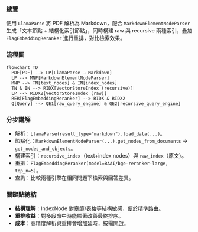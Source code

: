 ### 總覽
使用 `LlamaParse` 將 PDF 解析為 Markdown，配合 `MarkdownElementNodeParser` 生成「文本節點 + 結構化索引節點」，同時構建 raw 與 recursive 兩種索引，疊加 `FlagEmbeddingReranker` 進行重排，對比檢索效果。

### 流程圖
```mermaid
flowchart TD
  PDF[PDF] --> LP[LlamaParse → Markdown]
  LP --> MNP[MarkdownElementNodeParser]
  MNP --> TN[text_nodes] & IN[index_nodes]
  TN & IN --> RIDX[VectorStoreIndex (recursive)]
  LP --> RIDX2[VectorStoreIndex (raw)]
  RER[FlagEmbeddingReranker] --> RIDX & RIDX2
  Q[Query] --> QE1[raw_query_engine] & QE2[recursive_query_engine]
```

### 分步講解
- 解析：`LlamaParse(result_type="markdown").load_data(...)`。
- 節點化：`MarkdownElementNodeParser(...).get_nodes_from_documents` → `get_nodes_and_objects`。
- 構建索引：`recursive_index`（text+index nodes）與 `raw_index`（原文）。
- 重排：`FlagEmbeddingReranker(model=BAAI/bge-reranker-large, top_n=5)`。
- 查詢：比較兩種引擎在相同問題下檢索與回答差異。

### 關鍵點總結
- **結構理解**：IndexNode 對章節/表格等結構敏感，便於精準路由。
- **重排收益**：對多段命中時能顯著改善最終排序。
- **成本**：高精度解析與重排會增加延時，按需開啟。


